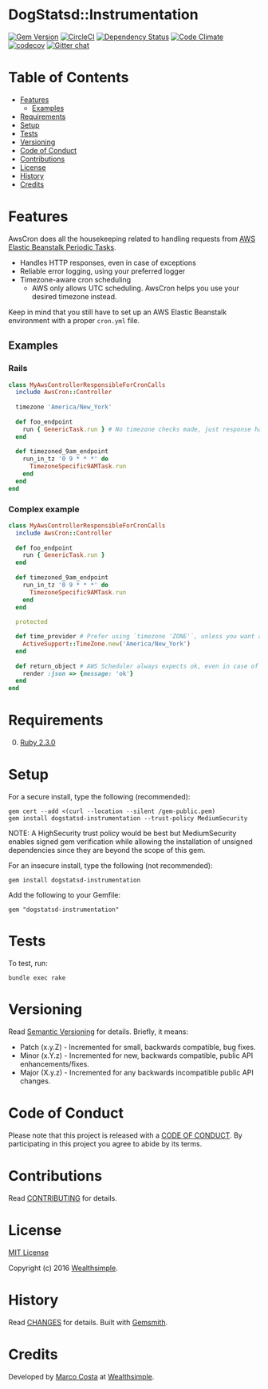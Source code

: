# DogStatsd::Instrumentation

[![Gem Version](https://badge.fury.io/rb/dogstatsd-instrumentation.svg)](http://badge.fury.io/rb/dogstatsd-instrumentation)
[![CircleCI](https://circleci.com/gh/wealthsimple/dogstatsd-instrumentation.svg?style=shield)](https://circleci.com/gh/wealthsimple/dogstatsd-instrumentation) 
[![Dependency Status](https://gemnasium.com/badges/github.com/wealthsimple/dogstatsd-instrumentation.svg)](https://gemnasium.com/github.com/wealthsimple/dogstatsd-instrumentation)
[![Code Climate](https://codeclimate.com/github/wealthsimple/dogstatsd-instrumentation/badges/gpa.svg)](https://codeclimate.com/github/wealthsimple/dogstatsd-instrumentation)
[![codecov](https://codecov.io/gh/wealthsimple/dogstatsd-instrumentation/branch/master/graph/badge.svg)](https://codecov.io/gh/wealthsimple/dogstatsd-instrumentation)
[![Gitter chat](https://img.shields.io/gitter/room/wealthsimple/Lobby.svg?style=flat)](https://gitter.im/wealthsimple/Lobby)


<!-- Tocer[start]: Auto-generated, don't remove. -->

# Table of Contents

- [Features](#features)
  - [Examples](#examples)
- [Requirements](#requirements)
- [Setup](#setup)
- [Tests](#tests)
- [Versioning](#versioning)
- [Code of Conduct](#code-of-conduct)
- [Contributions](#contributions)
- [License](#license)
- [History](#history)
- [Credits](#credits)

<!-- Tocer[finish]: Auto-generated, don't remove. -->

# Features

AwsCron does all the housekeeping related to handling requests from [AWS Elastic Beanstalk Periodic Tasks](http://docs.aws.amazon.com/elasticbeanstalk/latest/dg/using-features-managing-env-tiers.html#worker-periodictasks).
* Handles HTTP responses, even in case of exceptions
* Reliable error logging, using your preferred logger
* Timezone-aware cron scheduling
  * AWS only allows UTC scheduling. AwsCron helps you use your desired timezone instead. 

Keep in mind that you still have to set up an AWS Elastic Beanstalk environment with a proper `cron.yml` file.

## Examples

### Rails

```ruby
class MyAwsControllerResponsibleForCronCalls
  include AwsCron::Controller
  
  timezone 'America/New_York'
   
  def foo_endpoint
    run { GenericTask.run } # No timezone checks made, just response handling and logging
  end
  
  def timezoned_9am_endpoint
    run_in_tz '0 9 * * *' do
      TimezoneSpecific9AMTask.run
    end
  end
end
```

### Complex example

```ruby
class MyAwsControllerResponsibleForCronCalls
  include AwsCron::Controller
   
  def foo_endpoint
    run { GenericTask.run }
  end
  
  def timezoned_9am_endpoint
    run_in_tz '0 9 * * *' do
      TimezoneSpecific9AMTask.run
    end
  end
  
  protected

  def time_provider # Prefer using `timezone 'ZONE'`, unless you want a custom time provider
    ActiveSupport::TimeZone.new('America/New_York')
  end
  
  def return_object # AWS Scheduler always expects ok, even in case of errors
    render :json => {message: 'ok'}
  end
end
```

# Requirements

0. [Ruby 2.3.0](https://www.ruby-lang.org)

# Setup

For a secure install, type the following (recommended):

    gem cert --add <(curl --location --silent /gem-public.pem)
    gem install dogstatsd-instrumentation --trust-policy MediumSecurity

NOTE: A HighSecurity trust policy would be best but MediumSecurity enables signed gem verification
while allowing the installation of unsigned dependencies since they are beyond the scope of this
gem.

For an insecure install, type the following (not recommended):

    gem install dogstatsd-instrumentation

Add the following to your Gemfile:

    gem "dogstatsd-instrumentation"

# Tests

To test, run:

    bundle exec rake

# Versioning

Read [Semantic Versioning](http://semver.org) for details. Briefly, it means:

- Patch (x.y.Z) - Incremented for small, backwards compatible, bug fixes.
- Minor (x.Y.z) - Incremented for new, backwards compatible, public API enhancements/fixes.
- Major (X.y.z) - Incremented for any backwards incompatible public API changes.

# Code of Conduct

Please note that this project is released with a [CODE OF CONDUCT](CODE_OF_CONDUCT.md). By
participating in this project you agree to abide by its terms.

# Contributions

Read [CONTRIBUTING](CONTRIBUTING.md) for details.

# License

[MIT License](LICENSE.md)

Copyright (c) 2016 [Wealthsimple](https://wealthsimple.com).

# History

Read [CHANGES](CHANGES.md) for details.
Built with [Gemsmith](https://github.com/bkuhlmann/gemsmith).

# Credits

Developed by [Marco Costa](http://marcotc.com) at [Wealthsimple](https://wealthsimple.com).
